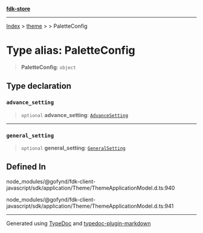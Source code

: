 [**fdk-store**](../../../README.md)
***

[Index](../../../API.md) > [theme](../../README.md) > [<internal>](../README.md) > PaletteConfig

# Type alias: PaletteConfig

> **PaletteConfig**: `object`

## Type declaration

### `advance_setting`

> `optional` **advance\_setting**: [`AdvanceSetting`](type-alias.AdvanceSetting.md)

***

### `general_setting`

> `optional` **general\_setting**: [`GeneralSetting`](type-alias.GeneralSetting.md)

## Defined In

node\_modules/@gofynd/fdk-client-javascript/sdk/application/Theme/ThemeApplicationModel.d.ts:940

node\_modules/@gofynd/fdk-client-javascript/sdk/application/Theme/ThemeApplicationModel.d.ts:941

***
Generated using [TypeDoc](https://typedoc.org/) and [typedoc-plugin-markdown](https://www.npmjs.com/package/typedoc-plugin-markdown)

